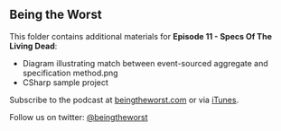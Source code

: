 ## Being the Worst

This folder contains additional materials for **Episode 11 - Specs Of The Living Dead**:

* Diagram illustrating match between event-sourced aggregate and specification method.png
* CSharp sample project

Subscribe to the podcast at [beingtheworst.com](http://beingtheworst.com)
or via [iTunes](http://itunes.apple.com/us/podcast/being-the-worst/id554597082).

Follow us on twitter: [@beingtheworst](https://twitter.com/beingtheworst)